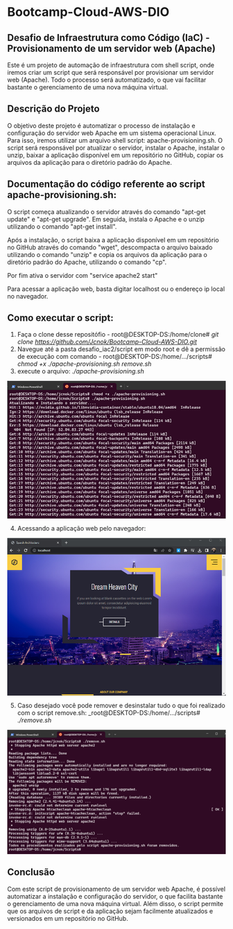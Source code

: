 # Bootcamp-Cloud-AWS-DIO

## Desafio de Infraestrutura como Código (IaC) - Provisionamento de um servidor web (Apache)

Este é um projeto de automação de infraestrutura com shell script, onde iremos criar um script que será responsável por provisionar um servidor web (Apache). Todo o processo será automatizado, o que vai facilitar bastante o gerenciamento de uma nova máquina virtual.

## Descrição do Projeto

O objetivo deste projeto é automatizar o processo de instalação e configuração do servidor web Apache em um sistema operacional Linux. Para isso, iremos utilizar um arquivo shell script: apache-provisioning.sh. O script será responsável por atualizar o servidor, instalar o Apache, instalar o unzip, baixar a aplicação disponível em um repositório no GitHub, copiar os arquivos da aplicação para o diretório padrão do Apache.

## Documentação do código referente ao script apache-provisioning.sh:

O script começa atualizando o servidor através do comando "apt-get update" e "apt-get upgrade". Em seguida, instala o Apache e o unzip utilizando o comando "apt-get install".

Após a instalação, o script baixa a aplicação disponível em um repositório no GitHub através do comando "wget", descompacta o arquivo baixado utilizando o comando "unzip" e copia os arquivos da aplicação para o diretório padrão do Apache, utilizando o comando "cp".

Por fim ativa o servidor com "service apache2 start"

Para acessar a aplicação web, basta digitar localhost ou o endereço ip local no navegador.

## Como executar o script:

1. Faça o clone desse repositófio -  root@DESKTOP-DS:/home/clone# _git clone https://github.com/Jcnok/Bootcamp-Cloud-AWS-DIO.git_
2. Navegue até a pasta desafio_iac2/script em modo root e dê a permissão de execução com comando - root@DESKTOP-DS:/home/.../scripts# _chmod +x ./apache-provisioning.sh remove.sh_
3. execute o arquivo: _./apache-provisioning.sh_

<img src="./images/provisioning.png" align='center' alt="drawing" width="600" heigth="250"/>

4. Acessando a aplicação web pelo navegador: 

<img src="./images/app_web_test.png" align='center' alt="drawing" width="600" heigth="250"/>

5. Caso desejado você pode remover e desinstalar tudo o que foi realizado com o script remove.sh: _root@DESKTOP-DS:/home/.../scripts# _./remove.sh_

<img src="./images/remove_all.png" align='center' alt="drawing" width="600" heigth="250"/>


## Conclusão

Com este script de provisionamento de um servidor web Apache, é possível automatizar a instalação e configuração do servidor, o que facilita bastante o gerenciamento de uma nova máquina virtual. Além disso, o script permite que os arquivos de script e da aplicação sejam facilmente atualizados e versionados em um repositório no GitHub.
